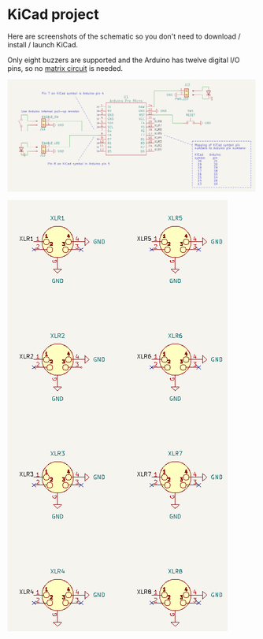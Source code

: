 # KiCad project

Here are screenshots of the schematic so you don't need to download / install / launch KiCad.

Only eight buzzers are supported and the Arduino has twelve digital I/O pins, so no [matrix circuit](https://en.wikipedia.org/wiki/Keyboard_matrix_circuit) is needed.

![Screenshot of schematic showing the Arduino, power indicator light, reset button, enable switch, and enable indicator light](screenshots/kicad-schematic-screenshot-main.png)

![Screenshot of the schematic showing the XLR connectors](screenshots/kicad-schematic-screenshot-XLRs.png)